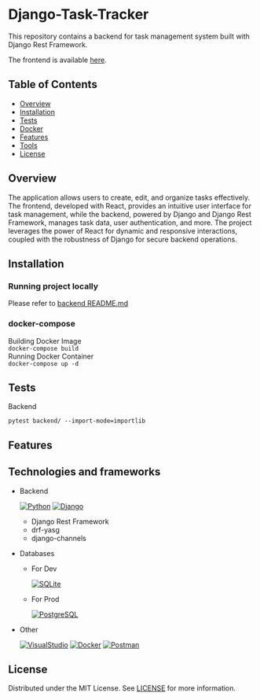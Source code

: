 # Django-Task-Tracker
This repository contains a backend for task management system built with Django Rest Framework.

The frontend is available [here](https://github.com/HurasAdam/React-Django-Task-Tracker).

## Table of Contents
- [Overview](#overview)
- [Installation](#installation)
- [Tests](#tests)
- [Docker](#docker-compose)
- [Features](#features)
- [Tools](#technologies-and-frameworks)
- [License](#license)


## Overview
The application allows users to create, edit, and organize tasks effectively. The frontend, developed with React, provides an intuitive user interface for task management, while the backend, powered by Django and Django Rest Framework, manages task data, user authentication, and more. The project leverages the power of React for dynamic and responsive interactions, coupled with the robustness of Django for secure backend operations.


## Installation
### Running project locally
Please refer to [backend README.md](backend/README.md)

### docker-compose
Building Docker Image
<br>
` docker-compose build `
<br>
Running Docker Container
<br>
` docker-compose up -d `


## Tests
Backend

` pytest backend/ --import-mode=importlib `

## Features


## Technologies and frameworks

- Backend
    
    [![Python](https://skillicons.dev/icons?i=python)](https://skillicons.dev) 
    [![Django](https://skillicons.dev/icons?i=django)](https://skillicons.dev)
    - Django Rest Framework
    - drf-yasg
    - django-channels

- Databases
    - For Dev

        [![SQLite](https://skillicons.dev/icons?i=sqlite)](https://skillicons.dev)
    - For Prod
    
        [![PostgreSQL](https://skillicons.dev/icons?i=postgres)](https://skillicons.dev)

- Other

    [![VisualStudio](https://skillicons.dev/icons?i=vscode)](https://skillicons.dev)
    [![Docker](https://skillicons.dev/icons?i=docker)](https://skillicons.dev)
    [![Postman](https://skillicons.dev/icons?i=postman)](https://skillicons.dev)


## License
Distributed under the MIT License. See [LICENSE](LICENSE) for more information.
